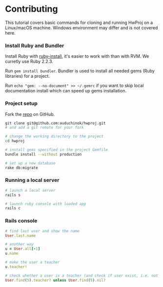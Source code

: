 # Contributing

This tutorial covers basic commands for cloning and running HwProj on a Linux/macOS machine. Windows environment may differ and is not covered here.

### Install Ruby and Bundler

Install Ruby with [ruby-install](https://github.com/postmodern/ruby-install), it's easier to work with than with RVM. We curretly use Ruby 2.2.3.

Run `gem install bundler`. Bundler is used to install all needed gems (Ruby libraries) for a project.

Run `echo "gem: --no-document" >> ~/.gemrc` if you want to skip local documentation install which can speed up gems installation.

### Project setup

Fork the [repo](github.com/auduchinok/hwproj) on GitHub.

```sh
git clone git@github.com:auduchinok/hwproj.git
# and add a git remote for your fork

# change the working directory to the project
cd hwproj

# install gems specified in the project Gemfile
bundle install --without production

# set up a new database
rake db:migrate
```

### Running a local server

```sh
# launch a local server
rails s

# launch ruby console with loaded app
rails c
```

### Rails console

```ruby
# find last user and show the name
User.last.name

# another way
u = User.all[-1]
u.name

# make the user a teacher
u.teacher!

# check whether a user is a teacher (and check if user exist, i.e. not nil)
User.find(5).teacher? unless User.find(5).nil?
```
